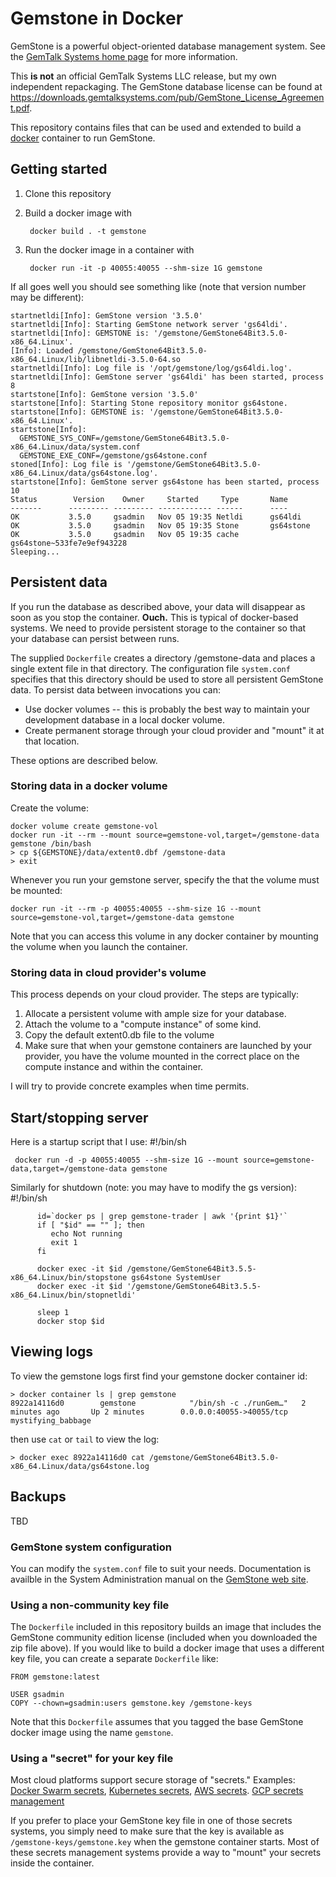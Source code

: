 # Gemstone in Docker

GemStone is a powerful object-oriented database management system.
See the [GemTalk Systems home page](https://gemtalksystems.com/) for
more information.

This **is not** an official GemTalk Systems LLC release, but my own
independent repackaging.  The GemStone database license can be found
at
https://downloads.gemtalksystems.com/pub/GemStone_License_Agreement.pdf.

This repository contains files that can be used and extended to build
a [docker](https://www.docker.com/) container to run GemStone.

## Getting started

1. Clone this repository
3. Build a docker image with

        docker build . -t gemstone

4. Run the docker image in a container with

        docker run -it -p 40055:40055 --shm-size 1G gemstone

If all goes well you should see something like (note that version number may be different):

    startnetldi[Info]: GemStone version '3.5.0'
    startnetldi[Info]: Starting GemStone network server 'gs64ldi'.
    startnetldi[Info]: GEMSTONE is: '/gemstone/GemStone64Bit3.5.0-x86_64.Linux'.
    [Info]: Loaded /gemstone/GemStone64Bit3.5.0-x86_64.Linux/lib/libnetldi-3.5.0-64.so
    startnetldi[Info]: Log file is '/opt/gemstone/log/gs64ldi.log'.
    startnetldi[Info]: GemStone server 'gs64ldi' has been started, process 8
    startstone[Info]: GemStone version '3.5.0'
    startstone[Info]: Starting Stone repository monitor gs64stone.
    startstone[Info]: GEMSTONE is: '/gemstone/GemStone64Bit3.5.0-x86_64.Linux'.
    startstone[Info]:
      GEMSTONE_SYS_CONF=/gemstone/GemStone64Bit3.5.0-x86_64.Linux/data/system.conf
      GEMSTONE_EXE_CONF=/gemstone/gs64stone.conf
    stoned[Info]: Log file is '/gemstone/GemStone64Bit3.5.0-x86_64.Linux/data/gs64stone.log'.
    startstone[Info]: GemStone server gs64stone has been started, process 10
    Status        Version    Owner     Started     Type       Name
    -------      --------- --------- ------------ ------      ----
    OK           3.5.0     gsadmin   Nov 05 19:35 Netldi      gs64ldi
    OK           3.5.0     gsadmin   Nov 05 19:35 Stone       gs64stone
    OK           3.5.0     gsadmin   Nov 05 19:35 cache       gs64stone~533fe7e9ef943228
    Sleeping...


## Persistent data

If you run the database as described above, your data will disappear
as soon as you stop the container.  **Ouch.** This is typical of
docker-based systems.  We need to provide persistent storage to the
container so that your database can persist between runs.

The supplied `Dockerfile` creates a directory /gemstone-data and
places a single extent file in that directory.  The configuration file
`system.conf` specifies that this directory should be used to store
all persistent GemStone data.  To persist data between invocations you
can:
* Use docker volumes -- this is probably the best way to maintain your
  development database in a local docker volume.
* Create permanent storage through your cloud provider and "mount" it
  at that location.

These options are described below.

### Storing data in a docker volume

Create the volume:

    docker volume create gemstone-vol
    docker run -it --rm --mount source=gemstone-vol,target=/gemstone-data gemstone /bin/bash
    > cp ${GEMSTONE}/data/extent0.dbf /gemstone-data
    > exit
        
Whenever you run your gemstone server, specify the that the volume
must be mounted:

    docker run -it --rm -p 40055:40055 --shm-size 1G --mount source=gemstone-vol,target=/gemstone-data gemstone
    
Note that you can access this volume in any docker container by
mounting the volume when you launch the container.
    
### Storing data in cloud provider's volume

This process depends on your cloud provider.  The steps are typically:

1. Allocate a persistent volume with ample size for your database.
2. Attach the volume to a "compute instance" of some kind.
3. Copy the default extent0.db file to the volume
4. Make sure that when your gemstone containers are launched by your provider, you have the volume mounted in the correct place on the compute instance and within the container.

I will try to provide concrete examples when time permits.

## Start/stopping server

Here is a startup script that I use:
     #!/bin/sh

     docker run -d -p 40055:40055 --shm-size 1G --mount source=gemstone-data,target=/gemstone-data gemstone


Similarly for shutdown (note: you may have to modify the gs version):
          #!/bin/sh
          
          id=`docker ps | grep gemstone-trader | awk '{print $1}'`
          if [ "$id" == "" ]; then
             echo Not running
             exit 1
          fi

          docker exec -it $id /gemstone/GemStone64Bit3.5.5-x86_64.Linux/bin/stopstone gs64stone SystemUser
          docker exec -it $id '/gemstone/GemStone64Bit3.5.5-x86_64.Linux/bin/stopnetldi'

          sleep 1 
          docker stop $id


## Viewing logs

To view the gemstone logs first find your gemstone docker container id:

    > docker container ls | grep gemstone
    8922a14116d0        gemstone            "/bin/sh -c ./runGem…"   2 minutes ago       Up 2 minutes        0.0.0.0:40055->40055/tcp   mystifying_babbage
    
then use `cat` or `tail` to view the log:

    > docker exec 8922a14116d0 cat /gemstone/GemStone64Bit3.5.0-x86_64.Linux/data/gs64stone.log
    
## Backups

TBD

### GemStone system configuration

You can modify the `system.conf` file to suit your needs.
Documentation is availble in the System Administration manual on the
[GemStone web
site](https://gemtalksystems.com/products/gs64/versions35x/).

### Using a non-community key file

The `Dockerfile` included in this repository builds an image that
includes the GemStone community edition license (included when you
downloaded the zip file above).  If you would like to build a docker
image that uses a different key file, you can create a separate
`Dockerfile` like:

    FROM gemstone:latest
    
    USER gsadmin
    COPY --chown=gsadmin:users gemstone.key /gemstone-keys

Note that this `Dockerfile` assumes that you tagged the base GemStone
docker image using the name `gemstone`.

### Using a "secret" for your key file

Most cloud platforms support secure storage of "secrets."  Examples:
[Docker Swarm secrets](https://docs.docker.com/engine/swarm/secrets/),
[Kubernetes
secrets](https://kubernetes.io/docs/concepts/configuration/secret/),
[AWS secrets](https://aws.amazon.com/secrets-manager/).  [GCP secrets
management](https://cloud.google.com/solutions/secrets-management/)

If you prefer to place your GemStone key file in one of those secrets
systems, you simply need to make sure that the key is available as
`/gemstone-keys/gemstone.key` when the gemstone container starts.  Most
of these secrets management systems provide a way to "mount" your
secrets inside the container.

